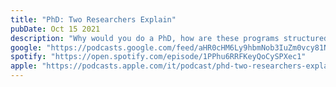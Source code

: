 ```yaml
---
title: "PhD: Two Researchers Explain"
pubDate: Oct 15 2021
description: "Why would you do a PhD, how are these programs structured, what are the career possibilities? We are gonna try to answer these questions."
google: "https://podcasts.google.com/feed/aHR0cHM6Ly9hbmNob3IuZm0vcy81NWFhMTU5MC9wb2RjYXN0L3Jzcw/episode/NDE2NGE5MDUtY2MxZi00MTAxLWI4OTgtZjIxYmVmYTdlZDNh?sa=X&ved=0CAUQkfYCahcKEwj4t7CzpeyBAxUAAAAAHQAAAAAQHw"
spotify: "https://open.spotify.com/episode/1PPhu6RRFKeyQoCySPXec1"
apple: "https://podcasts.apple.com/it/podcast/phd-two-researchers-explain/id1562461080?i=1000538714225"
---
```

